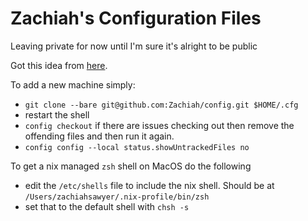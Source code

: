 # Zachiah's Configuration Files

Leaving private for now until I'm sure it's alright to be public

Got this idea from [here](https://www.atlassian.com/git/tutorials/dotfiles).

To add a new machine simply:
- `git clone --bare git@github.com:Zachiah/config.git $HOME/.cfg`
- restart the shell
- `config checkout` if there are issues checking out then remove the offending files and then run it again.
- `config config --local status.showUntrackedFiles no`

To get a nix managed `zsh` shell on MacOS do the following
- edit the `/etc/shells` file to include the nix shell. Should be at `/Users/zachiahsawyer/.nix-profile/bin/zsh`
- set that to the default shell with `chsh -s`
